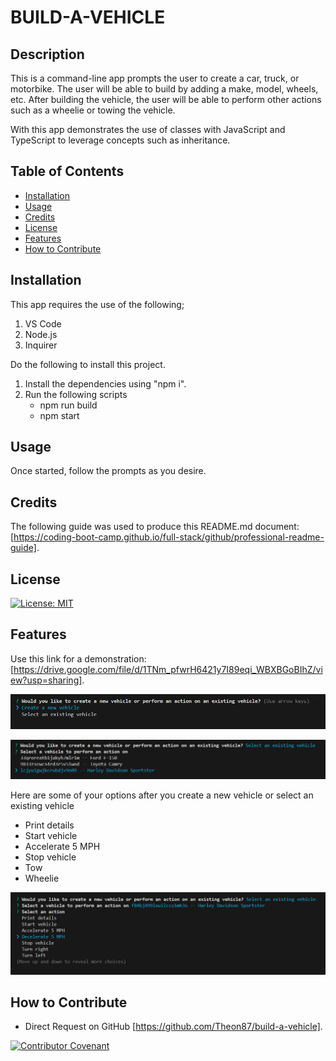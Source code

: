 # BUILD-A-VEHICLE

## Description

This is a command-line app prompts the user to create a car, truck, or motorbike. The user will be able to build by adding a make, model, wheels, etc. After building the vehicle, the user will be able to perform other actions such as a wheelie or towing the vehicle. 

With this app demonstrates the use of classes with JavaScript and TypeScript to leverage concepts such as inheritance.

## Table of Contents

- [Installation](#installation)
- [Usage](#usage)
- [Credits](#credits)
- [License](#license)
- [Features](#features)
- [How to Contribute](#how-to-contribute)

## Installation

This app requires the use of the following;

1) VS Code
2) Node.js
3) Inquirer

Do the following to install this project.

1) Install the dependencies using "npm i".
2) Run the following scripts
    - npm run build
    - npm start

## Usage

Once started, follow the prompts as you desire.

## Credits

The following guide was used to produce this README.md document: [https://coding-boot-camp.github.io/full-stack/github/professional-readme-guide].

## License

[![License: MIT](https://img.shields.io/badge/License-MIT-yellow.svg)](https://opensource.org/licenses/MIT)

## Features

Use this link for a demonstration: [https://drive.google.com/file/d/1TNm_pfwrH6421y7I89eqi_WBXBGoBIhZ/view?usp=sharing].

![initial prompt](/src/assets/module%208%20challenge_first%20prompt.png)

![select an existing vehicle prompt](/src/assets/module%208%20challenge_select%20existing%20vehicle.png)

Here are some of your options after you create a new vehicle or select an existing vehicle
- Print details
- Start vehicle
- Accelerate 5 MPH
- Stop vehicle
- Tow 
- Wheelie 

![options after selecting a vehicle](/src/assets/module%208%20challenge_options%20after%20selecting%20a%20vehicle.png)

## How to Contribute

- Direct Request on GitHub [https://github.com/Theon87/build-a-vehicle].

[![Contributor Covenant](https://img.shields.io/badge/Contributor%20Covenant-2.1-4baaaa.svg)](code_of_conduct.md)
